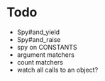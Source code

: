 # Todo

* Spy#and_yield
* Spy#and_raise
* spy on CONSTANTS
* argument matchers
* count matchers
* watch all calls to an object?
